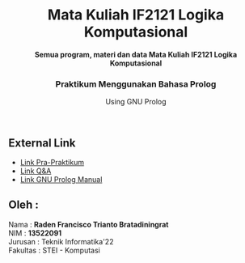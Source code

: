<div align="center">
    <h1>Mata Kuliah IF2121 Logika Komputasional</h1>
    <b>Semua program, materi dan data Mata Kuliah IF2121 Logika Komputasional</b>
    <br>
    <h3>Praktikum Menggunakan Bahasa Prolog</h3>
    <p>Using GNU Prolog</p>
    <br>
</div> 

## External Link
- [Link Pra-Praktikum](https://docs.google.com/document/d/18f4ImoCHmurpDFARUGvOlEGA4iCG-JDuZXpFZtCckIU/edit#heading=h.93m05hugcnhc)  
- [Link Q&A](https://docs.google.com/spreadsheets/d/1cPx4_bWvoCEGDwt1kb5APBUu1v768VFbT6KN1uHDeXk/edit#gid=910902451)   
- [Link GNU Prolog Manual](http://www.gprolog.org/manual/gprolog.html)    

## Oleh : 
Nama : **Raden Francisco Trianto Bratadiningrat**  
NIM : **13522091**   
Jurusan : Teknik Informatika'22  
Fakultas : STEI - Komputasi
